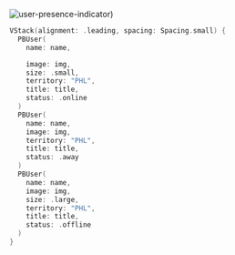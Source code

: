 ![user-presence-indicator)](https://github.com/powerhome/playbook/assets/112719604/96ee8408-2e21-4aaf-ae65-9f023515cf8d)

```swift
VStack(alignment: .leading, spacing: Spacing.small) {
  PBUser(
    name: name,

    image: img,
    size: .small,
    territory: "PHL",
    title: title,
    status: .online
  )
  PBUser(
    name: name,
    image: img,
    territory: "PHL",
    title: title,
    status: .away
  )
  PBUser(
    name: name,
    image: img,
    size: .large,
    territory: "PHL",
    title: title,
    status: .offline
  )
}
```
